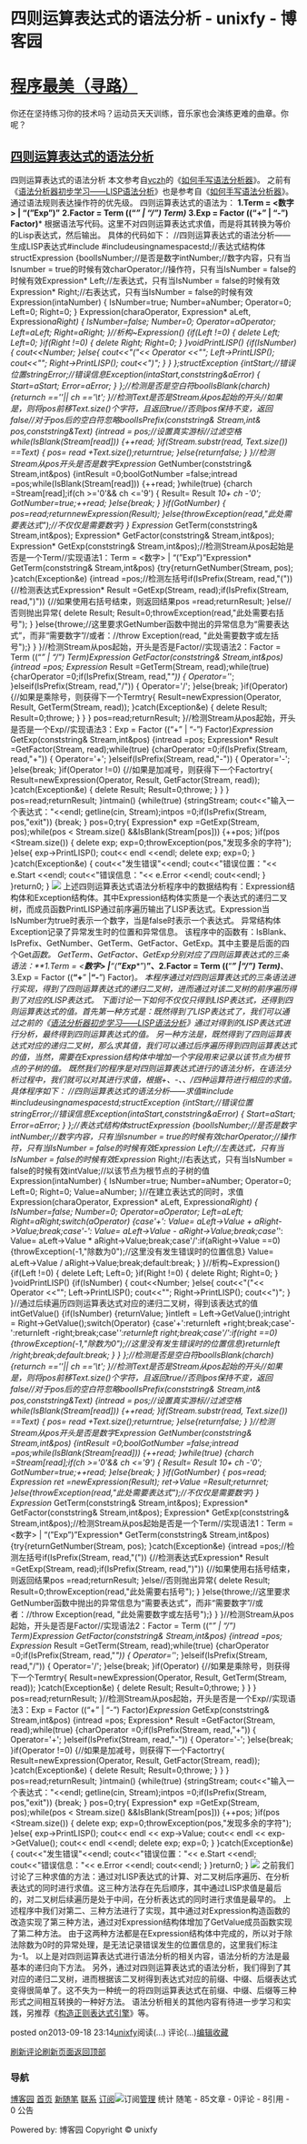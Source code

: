 
# 四则运算表达式的语法分析 - unixfy - 博客园
# [程序最美（寻路）](https://www.cnblogs.com/unixfy/)
你还在坚持练习你的技术吗？运动员天天训练，音乐家也会演练更难的曲章。你呢？
## [四则运算表达式的语法分析](https://www.cnblogs.com/unixfy/p/3329367.html)
四则运算表达式的语法分析
本文参考自[vczh](http://www.cppblog.com/vczh)的《[如何手写语法分析器](http://www.cppblog.com/vczh/archive/2008/06/15/53373.aspx)》。
之前有《[语法分析器初步学习——LISP语法分析](http://www.cnblogs.com/unixfy/p/3323308.html)》也是参考自《[如何手写语法分析器](http://www.cppblog.com/vczh/archive/2008/06/15/53373.aspx)》。
通过语法规则表达操作符的优先级。
四则运算表达式的语法为：
**1.Term = <****数字****> | “(”Exp”)”**
**2.Factor = Term ((“*” | “/”) Term)***
**3.Exp = Factor ((“+” | “-”) Factor)***
根据语法写代码。这里不对四则运算表达式求值，而是将其转换为等价的Lisp表达式，然后输出。
具体的代码如下：
//四则运算表达式的语法分析——生成LISP表达式\#include <iostream>\#include<string>usingnamespacestd;//表达式结构体structExpression
{boolIsNumber;//是否是数字intNumber;//数字内容，只有当Isnumber = true的时候有效charOperator;//操作符，只有当IsNumber = false的时候有效Expression* Left;//左表达式，只有当IsNumber = false的时候有效Expression* Right;//右表达式，只有当IsNumber = false的时候有效Expression(intaNumber)
    {
        IsNumber=true;
        Number=aNumber;
        Operator=0;
        Left=0;
        Right=0;
    }
    Expression(charaOperator, Expression* aLeft, Expression*aRight)
    {
        IsNumber=false;
        Number=0;
        Operator=aOperator;
        Left=aLeft;
        Right=aRight;
    }//析构~Expression()
    {if(Left !=0)
        {
            delete Left;
            Left=0;
        }if(Right !=0)
        {
            delete  Right;
            Right=0;
        }
    }voidPrintLISP()
    {if(IsNumber)
        {
            cout<<Number;
        }else{
            cout<<"("<< Operator <<"";
            Left->PrintLISP();
            cout<<"";
            Right->PrintLISP();
            cout<<")";
        }
    }
};structException
{intStart;//错误位置stringError;//错误信息Exception(intaStart,conststring&aError)
    {
        Start=aStart;
        Error=aError;
    }
};//检测是否是空白符boolIsBlank(charch)
{returnch ==''|| ch =='\t';
}//检测Text是否是Stream从pos起始的开头//如果是，则将pos前移Text.size()个字符，且返回true//否则pos保持不变，返回false//对于pos后的空白符忽略boolIsPrefix(conststring& Stream,int& pos,conststring&Text)
{intread = pos;//设置真实游标//过滤空格while(IsBlank(Stream[read]))
    {++read;
    }if(Stream.substr(read, Text.size()) ==Text)
    {
        pos= read +Text.size();returntrue;
    }else{returnfalse;
    }
}//检测Stream从pos开头是否是数字Expression* GetNumber(conststring& Stream,int&pos)
{intResult =0;boolGotNumber =false;intread =pos;while(IsBlank(Stream[read]))
    {++read;
    }while(true)
    {charch =Stream[read];if(ch >='0'&& ch <='9')
        {
            Result= Result *10+ ch -'0';
            GotNumber=true;++read;
        }else{break;
        }
    }if(GotNumber)
    {
        pos=read;returnnewExpression(Result);
    }else{throwException(read,"此处需要表达式");//不仅仅是需要数字}
}
Expression* GetTerm(conststring& Stream,int&pos);
Expression* GetFactor(conststring& Stream,int&pos);
Expression* GetExp(conststring& Stream,int&pos);//检测Stream从pos起始是否是一个Term//实现语法1：Term = <数字> | “(”Exp”)”Expression* GetTerm(conststring& Stream,int&pos)
{try{returnGetNumber(Stream, pos);
    }catch(Exception&e)
    {intread =pos;//检测左括号if(IsPrefix(Stream, read,"("))
        {//检测表达式Expression* Result =GetExp(Stream, read);if(IsPrefix(Stream, read,")"))
            {//如果使用右括号结束，则返回结果pos =read;returnResult;
            }else//否则抛出异常{
                delete Result;
                Result=0;throwException(read,"此处需要右括号");
            }
        }else{throwe;//这里要求GetNumber函数中抛出的异常信息为“需要表达式”，而非“需要数字”//或者：//throw Exception(read, "此处需要数字或左括号");}
    }
}//检测Stream从pos起始，开头是否是Factor//实现语法2：Factor = Term ((“*” | “/”) Term)*Expression* GetFactor(conststring& Stream,int&pos)
{intread =pos;
    Expression* Result =GetTerm(Stream, read);while(true)
    {charOperator =0;if(IsPrefix(Stream, read,"*"))
        {
            Operator='*';
        }elseif(IsPrefix(Stream, read,"/"))
        {
            Operator='/';
        }else{break;
        }if(Operator)
        {//如果是乘除号，则获得下一个Termtry{
                Result=newExpression(Operator, Result, GetTerm(Stream, read));
            }catch(Exception&e)
            {
                delete Result;
                Result=0;throwe;
            }
        }
    }
    pos=read;returnResult;
}//检测Stream从pos起始，开头是否是一个Exp//实现语法3：Exp = Factor ((“+” | “-”) Factor)*Expression* GetExp(conststring& Stream,int&pos)
{intread =pos;
    Expression* Result =GetFactor(Stream, read);while(true)
    {charOperator =0;if(IsPrefix(Stream, read,"+"))
        {
            Operator='+';
        }elseif(IsPrefix(Stream, read,"-"))
        {
            Operator='-';
        }else{break;
        }if(Operator !=0)
        {//如果是加减号，则获得下一个Factortry{
                Result=newExpression(Operator, Result, GetFactor(Stream, read));
            }catch(Exception&e)
            {
                delete Result;
                Result=0;throwe;
            }
        }
    }
    pos=read;returnResult;
}intmain()
{while(true)
    {stringStream;
        cout<<"输入一个表达式："<<endl;
        getline(cin, Stream);intpos =0;if(IsPrefix(Stream, pos,"exit"))
        {break;
        }
        pos=0;try{
            Expression* exp =GetExp(Stream, pos);while(pos < Stream.size() &&IsBlank(Stream[pos]))
            {++pos;
            }if(pos <Stream.size())
            {
                delete exp;
                exp=0;throwException(pos,"发现多余的字符");
            }else{
                exp->PrintLISP();
                cout<< endl <<endl;
                delete exp;
                exp=0;
            }
        }catch(Exception&e)
        {
            cout<<"发生错误"<<endl;
            cout<<"错误位置："<< e.Start <<endl;
            cout<<"错误信息："<< e.Error <<endl;
            cout<<endl;
        }
    }return0;
}
![](https://images0.cnblogs.com/blog/463570/201309/18231220-fe89b16582074e0397b335974ce4d0c9.jpg)
上述四则运算表达式语法分析程序中的数据结构有：Expression结构体和Exception结构体。其中Expression结构体实质是一个表达式的递归二叉树，而成员函数PrintLISP通过前序遍历输出了LISP表达式。Expression当IsNumber为true时表示一个数字，当是false时表示一个表达式。
异常结构体Exception记录了异常发生时的位置和异常信息。
该程序中的函数有：IsBlank、IsPrefix、GetNumber、GetTerm、GetFactor、GetExp。其中主要是后面的四个Get*函数。
GetTerm、GetFactor、GetExp分别对应了四则运算表达式的三条语法：**1.Term = <****数字> |****“(****”Exp****”)****”、2.Factor = Term ((****“*****” |****“/****”) Term)*****、3.Exp = Factor ((****“+****” |****“-****”) Factor)***。
本程序通过对四则运算表达式的三条语法进行实现，得到了四则运算表达式的递归二叉树，进而通过对该二叉树的前序遍历得到了对应的LISP表达式。
下面讨论一下如何不仅仅只得到LISP表达式，还得到四则运算表达式的值。首先第一种方式是：既然得到了LISP表达式了，我们可以通过之前的《[语法分析器初步学习——LISP语法分析](http://www.cnblogs.com/unixfy/p/3323308.html)》通过对得到的LISP表达式进行分析，最终得到四则运算表达式的值。
另一种方法是，既然得到了四则运算表达式对应的递归二叉树，那么求其值，我们可以通过后序遍历得到四则运算表达式的值，当然，需要在Expression结构体中增加一个字段用来记录以该节点为根节点的子树的值。
既然我们的程序是对四则运算表达式进行的语法分析，在语法分析过程中，我们就可以对其进行求值，根据+、-、*、/四种运算符进行相应的求值。具体程序如下：
//四则运算表达式的语法分析——求值\#include <iostream>\#include<string>usingnamespacestd;structException
{intStart;//错误位置stringError;//错误信息Exception(intaStart,conststring&aError)
    {
        Start=aStart;
        Error=aError;
    }
};//表达式结构体structExpression
{boolIsNumber;//是否是数字intNumber;//数字内容，只有当Isnumber = true的时候有效charOperator;//操作符，只有当IsNumber = false的时候有效Expression* Left;//左表达式，只有当IsNumber = false的时候有效Expression* Right;//右表达式，只有当IsNumber = false的时候有效intValue;//以该节点为根节点的子树的值Expression(intaNumber)
    {
        IsNumber=true;
        Number=aNumber;
        Operator=0;
        Left=0;
        Right=0;
        Value=aNumber;
    }//在建立表达式的同时，求值Expression(charaOperator, Expression* aLeft, Expression*aRight)
    {
        IsNumber=false;
        Number=0;
        Operator=aOperator;
        Left=aLeft;
        Right=aRight;switch(aOperator)
        {case'+':
            Value= aLeft->Value + aRight->Value;break;case'-':
            Value= aLeft->Value - aRight->Value;break;case'*':
            Value= aLeft->Value * aRight->Value;break;case'/':if(aRight->Value ==0)
            {throwException(-1,"除数为0");//这里没有发生错误时的位置信息}
            Value= aLeft->Value / aRight->Value;break;default:break;
        }
    }//析构~Expression()
    {if(Left !=0)
        {
            delete Left;
            Left=0;
        }if(Right !=0)
        {
            delete  Right;
            Right=0;
        }
    }voidPrintLISP()
    {if(IsNumber)
        {
            cout<<Number;
        }else{
            cout<<"("<< Operator <<"";
            Left->PrintLISP();
            cout<<"";
            Right->PrintLISP();
            cout<<")";
        }
    }//通过后续遍历四则运算表达式对应的递归二叉树，得到该表达式的值intGetValue()
    {if(IsNumber)
        {returnValue;
        }intleft = Left->GetValue();intright = Right->GetValue();switch(Operator)
        {case'+':returnleft +right;break;case'-':returnleft -right;break;case'*':returnleft *right;break;case'/':if(right ==0)
            {throwException(-1,"除数为0");//这里没有发生错误时的位置信息}returnleft /right;break;default:break;
        }
    }
};//检测是否是空白符boolIsBlank(charch)
{returnch ==''|| ch =='\t';
}//检测Text是否是Stream从pos起始的开头//如果是，则将pos前移Text.size()个字符，且返回true//否则pos保持不变，返回false//对于pos后的空白符忽略boolIsPrefix(conststring& Stream,int& pos,conststring&Text)
{intread = pos;//设置真实游标//过滤空格while(IsBlank(Stream[read]))
    {++read;
    }if(Stream.substr(read, Text.size()) ==Text)
    {
        pos= read +Text.size();returntrue;
    }else{returnfalse;
    }
}//检测Stream从pos开头是否是数字Expression* GetNumber(conststring& Stream,int&pos)
{intResult =0;boolGotNumber =false;intread =pos;while(IsBlank(Stream[read]))
    {++read;
    }while(true)
    {charch =Stream[read];if(ch >='0'&& ch <='9')
        {
            Result= Result *10+ ch -'0';
            GotNumber=true;++read;
        }else{break;
        }
    }if(GotNumber)
    {
        pos=read;
        Expression* ret =newExpression(Result);
        ret->Value =Result;returnret;
    }else{throwException(read,"此处需要表达式");//不仅仅是需要数字}
}
Expression* GetTerm(conststring& Stream,int&pos);
Expression* GetFactor(conststring& Stream,int&pos);
Expression* GetExp(conststring& Stream,int&pos);//检测Stream从pos起始是否是一个Term//实现语法1：Term = <数字> | “(”Exp”)”Expression* GetTerm(conststring& Stream,int&pos)
{try{returnGetNumber(Stream, pos);
    }catch(Exception&e)
    {intread =pos;//检测左括号if(IsPrefix(Stream, read,"("))
        {//检测表达式Expression* Result =GetExp(Stream, read);if(IsPrefix(Stream, read,")"))
            {//如果使用右括号结束，则返回结果pos =read;returnResult;
            }else//否则抛出异常{
                delete Result;
                Result=0;throwException(read,"此处需要右括号");
            }
        }else{throwe;//这里要求GetNumber函数中抛出的异常信息为“需要表达式”，而非“需要数字”//或者：//throw Exception(read, "此处需要数字或左括号");}
    }
}//检测Stream从pos起始，开头是否是Factor//实现语法2：Factor = Term ((“*” | “/”) Term)*Expression* GetFactor(conststring& Stream,int&pos)
{intread =pos;
    Expression* Result =GetTerm(Stream, read);while(true)
    {charOperator =0;if(IsPrefix(Stream, read,"*"))
        {
            Operator='*';
        }elseif(IsPrefix(Stream, read,"/"))
        {
            Operator='/';
        }else{break;
        }if(Operator)
        {//如果是乘除号，则获得下一个Termtry{
                Result=newExpression(Operator, Result, GetTerm(Stream, read));
            }catch(Exception&e)
            {
                delete Result;
                Result=0;throwe;
            }
        }
    }
    pos=read;returnResult;
}//检测Stream从pos起始，开头是否是一个Exp//实现语法3：Exp = Factor ((“+” | “-”) Factor)*Expression* GetExp(conststring& Stream,int&pos)
{intread =pos;
    Expression* Result =GetFactor(Stream, read);while(true)
    {charOperator =0;if(IsPrefix(Stream, read,"+"))
        {
            Operator='+';
        }elseif(IsPrefix(Stream, read,"-"))
        {
            Operator='-';
        }else{break;
        }if(Operator !=0)
        {//如果是加减号，则获得下一个Factortry{
                Result=newExpression(Operator, Result, GetFactor(Stream, read));
            }catch(Exception&e)
            {
                delete Result;
                Result=0;throwe;
            }
        }
    }
    pos=read;returnResult;
}intmain()
{while(true)
    {stringStream;
        cout<<"输入一个表达式："<<endl;
        getline(cin, Stream);intpos =0;if(IsPrefix(Stream, pos,"exit"))
        {break;
        }
        pos=0;try{
            Expression* exp =GetExp(Stream, pos);while(pos < Stream.size() &&IsBlank(Stream[pos]))
            {++pos;
            }if(pos <Stream.size())
            {
                delete exp;
                exp=0;throwException(pos,"发现多余的字符");
            }else{
                exp->PrintLISP();
                cout<< endl << exp->Value;
                cout<< endl << exp->GetValue();
                cout<< endl <<endl;
                delete exp;
                exp=0;
            }
        }catch(Exception&e)
        {
            cout<<"发生错误"<<endl;
            cout<<"错误位置："<< e.Start <<endl;
            cout<<"错误信息："<< e.Error <<endl;
            cout<<endl;
        }
    }return0;
}
![](https://images0.cnblogs.com/blog/463570/201309/18231328-dab02f4e9e18417392ecb38d9375b9f2.jpg)
之前我们讨论了三种求值的方法：通过对LISP表达式的计算、对二叉树后序遍历、在分析表达式的同时进行求值。这三种方法存在先后顺序，其中通过LISP求值是最后的，对二叉树后续遍历是处于中间，在分析表达式的同时进行求值是最早的。
上述程序中我们对第二、三种方法进行了实现，其中通过对Expression构造函数的改造实现了第三种方法，通过对Expression结构体增加了GetValue成员函数实现了第二种方法。
由于这两种方法都是在Expression结构体中完成的，所以对于除法除数为0时的异常处理，是无法记录错误发生的位置信息的，这里我们标注为-1。
以上是对四则运算表达式进行语法分析的相关内容，语法分析的方法是最基本的递归向下方法。
另外，通过对四则运算表达式的语法分析，我们得到了其对应的递归二叉树，进而根据该二叉树得到表达式对应的前缀、中缀、后缀表达式变得很简单了。这不失为一种统一的将四则运算表达式在前缀、中缀、后缀等三种形式之间相互转换的一种好方法。
语法分析相关的其他内容有待进一步学习和实践，另推荐《[构造正则表达式引擎](http://www.cppblog.com/vczh/archive/2008/05/22/50763.html)》等。




posted on2013-09-18 23:14[unixfy](https://www.cnblogs.com/unixfy/)阅读(...) 评论(...)[编辑](https://i.cnblogs.com/EditPosts.aspx?postid=3329367)[收藏](#)


[刷新评论](javascript:void(0);)[刷新页面](#)[返回顶部](#top)







### 导航
[博客园](https://www.cnblogs.com/)
[首页](https://www.cnblogs.com/unixfy/)
[新随笔](https://i.cnblogs.com/EditPosts.aspx?opt=1)
[联系](https://msg.cnblogs.com/send/unixfy)
[订阅](https://www.cnblogs.com/unixfy/rss)![订阅](//www.cnblogs.com/images/xml.gif)[管理](https://i.cnblogs.com/)
统计
随笔 - 85文章 - 0评论 - 8引用 - 0
公告

Powered by:
博客园
Copyright © unixfy
